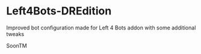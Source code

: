 # Left4Bots-DREdition
Improved bot configuration made for Left 4 Bots addon with some additional tweaks

SoonTM
